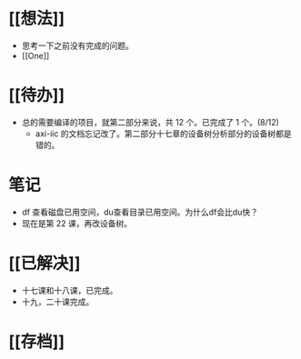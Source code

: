 # [[想法]]
- 思考一下之前没有完成的问题。
- [[One]]

# [[待办]]
- 总的需要编译的项目，就第二部分来说，共 12 个。已完成了 1 个。(8/12)
	- axi-iic 的文档忘记改了。第二部分十七章的设备树分析部分的设备树都是错的。
# 笔记
- df 查看磁盘已用空间，du查看目录已用空间。为什么df会比du快？
- 现在是第 22 课，再改设备树。

# [[已解决]]
- 十七课和十八课，已完成。
- 十九，二十课完成。

# [[存档]]